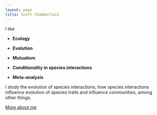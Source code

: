 ```yaml
---
layout: page
title: Scott Chamberlain
---
```


I like 

* __Ecology__

* __Evolution__

* __Mutualism__

* __Conditionality in species interactions__

* __Meta-analysis__


I study the evolution of species interactions, how species interactions influence evolution of species traits and influence communities, among other things.  

[More about me][here]

[here]: /about.html
